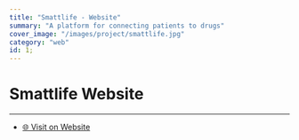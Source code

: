 ```yaml
---
title: "Smattlife - Website"
summary: "A platform for connecting patients to drugs"
cover_image: "/images/project/smattlife.jpg"
category: "web"
id: 1;
---
```


# Smattlife Website

---

- [🌐 Visit on Website](https:smattlife.com)
